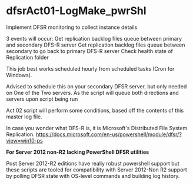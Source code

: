 # dfsrAct01-LogMake_pwrShl
Implement DFSR monitoring to collect instance details

3 events will occur:
  Get replication backlog files queue between primary and secondary DFS-R server
  Get replication backlog files queue between secondary to go back to primary DFS-R server
  Check health state of Replication folder
  
This job best works scheduled hourly from scheduled tasks (Cron for Windows).

Advised to schedule this on your secondary DFSR server, but only needed on One of the Two servers. As the script will queue both directions and servers upon script being run

Act 02 script will perform some conditions, based off the contents of this master log file.

In case you wonder what DFS-R is, it is Microsoft's Distributed File System Replication.
https://docs.microsoft.com/en-us/powershell/module/dfsr/?view=win10-ps

**For Server 2012 non-R2 lacking PowerShell DFSR utilities**

Post Server 2012-R2 editions have really robust powershell support but these scripts are tooled for compatibility with Server 2012-Non R2 support by polling DFSR state with OS-level commands and building log history.
